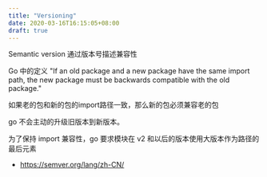 ```yaml
---
title: "Versioning"
date: 2020-03-16T16:15:05+08:00
draft: true
---
```


Semantic version 通过版本号描述兼容性

Go 中的定义
"If an old package and a new package have the same import path, the new package must be backwards compatible with the old package."


如果老的包和新的包的import路径一致，那么新的包必须兼容老的包

go 不会主动的升级旧版本到新版本。

为了保持 import 兼容性，go 要求模块在 v2 和以后的版本使用大版本作为路径的最后元素

* https://semver.org/lang/zh-CN/
